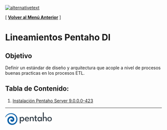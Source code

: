 [﻿![alternativetext](https://github.com/UniandesDSIT/Servicio-Fuse-Persona-Persona/raw/master/path/to/DSIT.png)](https://tecnologia.uniandes.edu.co/)         

[ **[Volver al Menú Anterior](https://github.com/UniandesDSIT/coding-guidelines)** ]

# Lineamientos Pentaho DI 

## Objetivo
Definir un estándar de diseño y arquitectura que acople a nivel de procesos buenas practicas en los procesos ETL.
## Tabla de Contenido:

1. [Instalación Pentaho Server 9.0.0.0-423](MAIN.md)

_________________________________________________________________________________________________________

<img width="150px" src="../sources/pentaho.png?raw=true"/>
